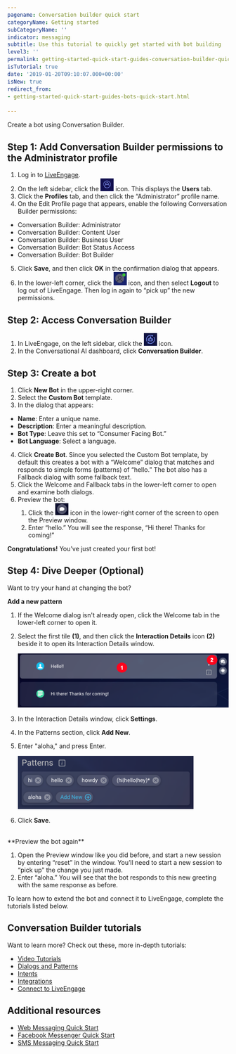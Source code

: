 ```yaml
---
pagename: Conversation builder quick start
categoryName: Getting started
subCategoryName: ''
indicator: messaging
subtitle: Use this tutorial to quickly get started with bot building
level3: ''
permalink: getting-started-quick-start-guides-conversation-builder-quick-start.html
isTutorial: true
date: '2019-01-20T09:10:07.000+00:00'
isNew: true
redirect_from:
- getting-started-quick-start-guides-bots-quick-start.html

---
```

Create a bot using Conversation Builder.

## Step 1: Add Conversation Builder permissions to the Administrator profile

1. Log in to [LiveEngage](https://authentication.liveperson.net/).
2. On the left sidebar, click the <img style="width:30px" src="img/icon_users.png"> icon. This displays the **Users** tab.
3. Click the **Profiles** tab, and then click the “Administrator” profile name.
4. On the Edit Profile page that appears, enable the following Conversation Builder permissions:
  - Conversation Builder: Administrator
  - Conversation Builder: Content User
  - Conversation Builder: Business User
  - Conversation Builder: Bot Status Access
  - Conversation Builder: Bot Builder
5. Click **Save**, and then click **OK** in the confirmation dialog that appears.
6. In the lower-left corner, click the <img style="width:30px" src="img/icon_person.png"> icon, and then select **Logout** to log out of LiveEngage. Then log in again to “pick up” the new permissions.

## Step 2: Access Conversation Builder

1. In LiveEngage, on the left sidebar, click the <img style="width:30px" src="img/icon_cb.png"> icon.
2. In the Conversational AI dashboard, click **Conversation Builder**.

## Step 3: Create a bot

1. Click **New Bot** in the upper-right corner.
2. Select the **Custom Bot** template.
3. In the dialog that appears:
  - **Name**: Enter a unique name.
  - **Description**: Enter a meaningful description.
  - **Bot Type**: Leave this set to “Consumer Facing Bot.”
  - **Bot Language**: Select a language.
4. Click **Create Bot**. Since you selected the Custom Bot template, by default this creates a bot with a “Welcome” dialog that matches and responds to simple forms (patterns) of “hello.” The bot also has a Fallback dialog with some fallback text.
5. Click the Welcome and Fallback tabs in the lower-left corner to open and examine both dialogs.
6. Preview the bot:
    1. Click the <img style="width:30px" src="img/icon_preview.png"> icon in the lower-right corner of the screen to open the Preview window.
    2. Enter “hello.” You will see the response, “Hi there! Thanks for coming!”

**Congratulations!** You’ve just created your first bot!

## Step 4: Dive Deeper (Optional)

Want to try your hand at changing the bot?

**Add a new pattern**
1. If the Welcome dialog isn't already open, click the Welcome tab in the lower-left corner to open it.
2. Select the first tile **(1)**, and then click the **Interaction Details** icon **(2)** beside it to open its Interaction Details window.

    <img style="width:600px" src="img/cb_window1.png">

3. In the Interaction Details window, click **Settings**.
4. In the Patterns section, click **Add New**.    
5. Enter "aloha," and press Enter.

     <img style="width:400px" src="img/cb_window2.png">

6. Click **Save**.
 
<br>
**Preview the bot again**

1. Open the Preview window like you did before, and start a new session by entering “reset” in the window. You’ll need to start a new session to “pick up” the change you just made.
2. Enter “aloha.” You will see that the bot responds to this new greeting with the same response as before.

To learn how to extend the bot and connect it to LiveEngage, complete the tutorials listed below.

## Conversation Builder tutorials

Want to learn more? Check out these, more in-depth tutorials:

* [Video Tutorials](https://developers.liveperson.com/conversation-builder-getting-started-0-video-tutorials.html)
* [Dialogs and Patterns](https://developers.liveperson.com/conversation-builder-getting-started-1-dialogs-and-patterns.html)
* [Intents](https://developers.liveperson.com/conversation-builder-getting-started-2-intents.html)
* [Integrations](https://developers.liveperson.com/conversation-builder-getting-started-3-integrations.html)
* [Connect to LiveEngage](https://developers.liveperson.com/conversation-builder-getting-started-4-connect-to-liveengage.html)

## Additional resources

* [Web Messaging Quick Start](https://knowledge.liveperson.com/getting-started-quick-start-guides-messaging-quick-start.html)
* [Facebook Messenger Quick Start](https://knowledge.liveperson.com/getting-started-quick-start-guides-facebook-messenger-quick-start.html)
* [SMS Messaging Quick Start](https://knowledge.liveperson.com/getting-started-quick-start-guides-twilio-sms-quick-start.html)